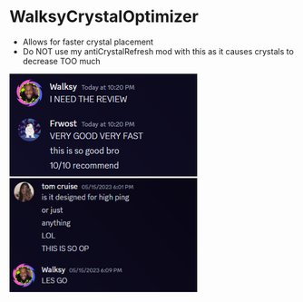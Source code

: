 # WalksyCrystalOptimizer
+ Allows for faster crystal placement
+ Do NOT use my antiCrystalRefresh mod with this as it causes crystals to decrease TOO much

<p align="left">
	<img width=331 src="github/Review12.png" /> 
	<img width=331 src="github/Review2.png" />
</p>



  
